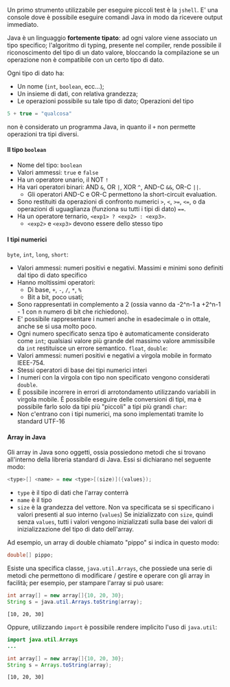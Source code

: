 Un primo strumento utilizzabile per eseguire piccoli test è la `jshell`. E' una console dove è possibile eseguire comandi Java in modo da ricevere output immediato. 

Java è un linguaggio **fortemente tipato**: ad ogni valore viene associato un tipo specifico; l'algoritmo di typing, presente nel compiler, rende possibile il riconoscimento del tipo di un dato valore, bloccando la compilazione se un operazione non è compatibile con un certo tipo di dato. 

Ogni tipo di dato ha:
- Un nome (`int`, `boolean`, ecc...);
- Un insieme di dati, con relativa grandezza;
- Le operazioni possibile su tale tipo di dato;
Operazioni del tipo 
```java
5 + true = "qualcosa"
```
non è considerato un programma Java, in quanto il `+` non permette operazioni tra tipi diversi.

#### Il tipo `boolean`
- Nome del tipo: `boolean`
- Valori ammessi: `true` e `false`
- Ha un operatore unario, il NOT `!`
- Ha vari operatori binari: AND `&`, OR `|`, XOR `^`, AND-C `&&`, OR-C `||`.
	- Gli operatori AND-C e OR-C permettono la short-circuit evaluation.
- Sono restituiti da operazioni di confronto numerici `>`, `<`, `>=`, `<=`, o da operazioni di uguaglianza (funziona su tutti i tipi di dato) `==`.
- Ha un operatore ternario, `<exp1> ? <exp2> : <exp3>`. 
	- `<exp2>` e `<exp3>` devono essere dello stesso tipo

#### I tipi numerici
`byte`, `int`, `long`, `short`:
- Valori ammessi: numeri positivi e negativi. Massimi e minimi sono definiti dal tipo di dato specifico
- Hanno moltissimi operatori:
	- Di base, `+`, `-`, `/`, `*`, `%`
	- Bit a bit, poco usati;
- Sono rappresentati in complemento a 2 (ossia vanno da -2^n-1 a +2^n-1 - 1 con n numero di bit che richiedono).
- E' possibile rappresentare i numeri anche in esadecimale o in ottale, anche se si usa molto poco. 
- Ogni numero specificato senza tipo è automaticamente considerato come `int`; qualsiasi valore più grande del massimo valore ammissibile da `int` restituisce un errore semantico. 
`float`, `double`:
- Valori ammessi: numeri positivi e negativi a virgola mobile in formato IEEE-754.
- Stessi operatori di base dei tipi numerici interi
- I numeri con la virgola con tipo non specificato vengono considerati `double`.
- È possibile incorrere in errori di arrotondamento utilizzando variabili in virgola mobile.
È possibile eseguire delle conversioni di tipi, ma è possibile farlo solo da tipi più "piccoli" a tipi più grandi
`char`:
- Non c'entrano con i tipi numerici, ma sono implementati tramite lo standard UTF-16
#### Array in Java
Gli array in Java sono oggetti, ossia possiedono metodi che si trovano all'interno della libreria standard di Java. Essi si dichiarano nel seguente modo:
```java
<type>[] <name> = new <type>[(size)]({values});
```
- `type` è il tipo di dati che l'array conterrà
- `name` è il tipo
- `size` è la grandezza del vettore. Non va specificata se si specificano i valori presenti al suo interno (`values`)
Se inizializzato con `size`, quindi senza `values`, tutti i valori vengono inizializzati sulla base dei valori di inizializzazione del tipo di dato dell'array.

Ad esempio, un array di double chiamato "pippo" si indica in questo modo:
```java
double[] pippo;
```

Esiste una specifica classe, `java.util.Arrays`, che possiede una serie di metodi che permettono di modificare / gestire e operare con gli array in facilità; per esempio, per stampare l'array si può usare:
```java
int array[] = new array[]{10, 20, 30};
String s = java.util.Arrays.toString(array);
```
```
[10, 20, 30]
```
Oppure, utilizzando `import` è possibile rendere implicito l'uso di `java.util`:
```java
import java.util.Arrays
...

int array[] = new array[]{10, 20, 30};
String s = Arrays.toString(array);
```
```
[10, 20, 30]
```


